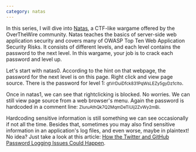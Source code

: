 ```yaml
---
category: natas
---
```


In this series, I will dive into <a href="https://overthewire.org/wargames/natas/">Natas</a>, a CTF-like wargame offered by the OverTheWire community. Natas teaches the basics of server-side web application security and covers many of OWASP Top Ten Web Application Security Risks. It consists of different levels, and each level contains the password to the next level. In this wargame, your job is to crack each password and level up.

Let's start with natas0. According to the hint on that webpage, the password for the next level is on this page. Right click and view page source. There is the password for level 1: <small>gtVrDuiDfck831PqWsLEZy5gyDz1clto</small>.

Once in natas1, we can see that rightclicking is blocked. No worries. We can still view page source from a web browser's menu. Again the password is hardcoded in a comment line: <small>ZluruAthQk7Q2MqmDeTiUij2ZvWy2mBi</small>.

Hardcoding sensitive information is still something we can see occasionally if not all the time. Besides that, sometimes you may also find sensitive information in an application's log files, and even worse, maybe in plaintext! No idea? Just take a look at this article: <a href="https://systemoverlord.com/2018/05/03/how-the-twitter-and-github-password-logging-issues-could-happen.html">How the Twitter and GitHub Password Logging Issues Could Happen</a>.
